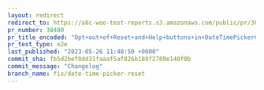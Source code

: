 ```yaml
---
layout: redirect
redirect_to: https://a8c-woo-test-reports.s3.amazonaws.com/public/pr/38480/e2e/index.html
pr_number: 38480
pr_title_encoded: "Opt+out+of+Reset+and+Help+buttons+in+DateTimePickerControl"
pr_test_type: e2e
last_published: "2023-05-26 11:48:50 +0000"
commit_sha: fb5d2bef8dd31faaaf5af826b189f2789e140f0b
commit_message: "Changelog"
branch_name: fix/date-time-picker-reset
---
```

